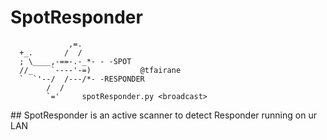 # SpotResponder

    
                 ,=.
      +_.       /  /
      ; \____,-==-.-_*- - -SPOT
      //_    `----'-=)           @tfairane
      `  `'--/  /---/*- -RESPONDER
            /  /
            `='     spotResponder.py <broadcast>
            
## SpotResponder is an active scanner to detect Responder running on ur LAN

